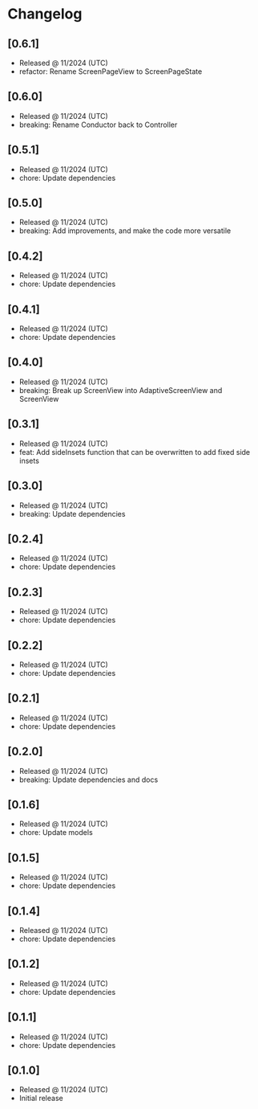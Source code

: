 # Changelog

## [0.6.1]

- Released @ 11/2024 (UTC)
- refactor: Rename ScreenPageView to ScreenPageState

## [0.6.0]

- Released @ 11/2024 (UTC)
- breaking: Rename Conductor back to Controller

## [0.5.1]

- Released @ 11/2024 (UTC)
- chore: Update dependencies

## [0.5.0]

- Released @ 11/2024 (UTC)
- breaking: Add improvements, and make the code more versatile

## [0.4.2]

- Released @ 11/2024 (UTC)
- chore: Update dependencies

## [0.4.1]

- Released @ 11/2024 (UTC)
- chore: Update dependencies

## [0.4.0]

- Released @ 11/2024 (UTC)
- breaking: Break up ScreenView into AdaptiveScreenView and ScreenView

## [0.3.1]

- Released @ 11/2024 (UTC)
- feat: Add sideInsets function that can be overwritten to add fixed side insets

## [0.3.0]

- Released @ 11/2024 (UTC)
- breaking: Update dependencies

## [0.2.4]

- Released @ 11/2024 (UTC)
- chore: Update dependencies

## [0.2.3]

- Released @ 11/2024 (UTC)
- chore: Update dependencies

## [0.2.2]

- Released @ 11/2024 (UTC)
- chore: Update dependencies

## [0.2.1]

- Released @ 11/2024 (UTC)
- chore: Update dependencies

## [0.2.0]

- Released @ 11/2024 (UTC)
- breaking: Update dependencies and docs

## [0.1.6]

- Released @ 11/2024 (UTC)
- chore: Update models

## [0.1.5]

- Released @ 11/2024 (UTC)
- chore: Update dependencies

## [0.1.4]

- Released @ 11/2024 (UTC)
- chore: Update dependencies

## [0.1.2]

- Released @ 11/2024 (UTC)
- chore: Update dependencies

## [0.1.1]

- Released @ 11/2024 (UTC)
- chore: Update dependencies

## [0.1.0]

- Released @ 11/2024 (UTC)
- Initial release
